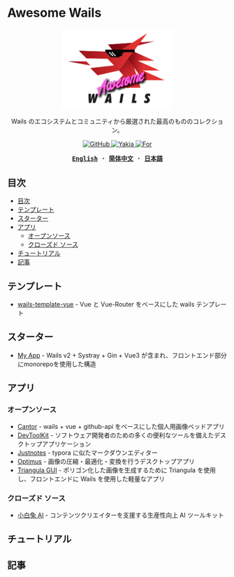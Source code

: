 # Awesome Wails

<p align="center">
   <img src="./assets/images/logo.png" width="50%"/><br/>
</p>

<p align="center">
Wails のエコシステムとコミュニティから厳選された最高のもののコレクション。
</p>

<p align="center">
  <a href="https://github.com/wailsapp/awesome-wails/blob/main/LICENSE">
    <img alt="GitHub" src="https://img.shields.io/github/license/wailsapp/awesome-wails"/>
  </a>
  <a href="https://github.com/misitebao/yakia">
    <img alt="Yakia" src="https://cdn.jsdelivr.net/gh/misitebao/standard-repository@main/assets/badge_flat.svg"/>
  </a>
    <a href="https://github.com/wailsapp/wails">
    <img alt="For" src="https://img.shields.io/badge/For-Wails-brightgreen?style=flat-square&color=ff3c3c"/>
  </a>
</p>

<div align="center">
<strong>
<samp>

[English](README.md) · [简体中文](README.zh-Hans.md) · [日本語](README.ja.md)

</samp>
</strong>
</div>

## 目次

- [目次](#目次)
- [テンプレート](#テンプレート)
- [スターター](#スターター)
- [アプリ](#アプリ)
  - [オープンソース](#オープンソース)
  - [クローズド ソース](#クローズド-ソース)
- [チュートリアル](#チュートリアル)
- [記事](#記事)

## テンプレート

- [wails-template-vue](https://github.com/misitebao/wails-template-vue) - Vue と Vue-Router をベースにした wails テンプレート

## スターター

- [My App](https://github.com/jinyaoMa/my-app/tree/starter-code) - Wails v2 + Systray + Gin + Vue3 が含まれ、フロントエンド部分にmonorepoを使用した構造

## アプリ

### オープンソース

- [Cantor](https://github.com/evercyan/cantor) - wails + vue + github-api をベースにした個人用画像ベッドアプリ
- [DevToolKit](https://github.com/qaware/dev-tool-kit) - ソフトウェア開発者のための多くの便利なツールを備えたデスクトップアプリケーション
- [Justnotes](https://github.com/justmiles/justnotes) - typora に似たマークダウンエディター
- [Optimus](https://github.com/Splode/optimus) - 画像の圧縮・最適化・変換を行うデスクトップアプリ
- [Triangula GUI](https://github.com/RH12503/triangula-gui) - ポリゴン化した画像を生成するために Triangula を使用し、フロントエンドに Wails を使用した軽量なアプリ

### クローズド ソース

- [小白兔 AI](https://xiaobaituai.com/download) - コンテンツクリエイターを支援する生産性向上 AI ツールキット

## チュートリアル

## 記事

